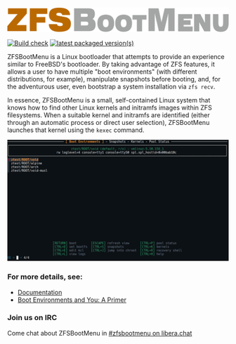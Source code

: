 [![ZFSBootMenu Logo](docs/logos/Logo_TextOnly_Color.svg)](https://zfsbootmenu.org)

[![Build check](https://github.com/zbm-dev/zfsbootmenu/actions/workflows/build.yml/badge.svg?branch=master)](https://github.com/zbm-dev/zfsbootmenu/actions/workflows/build.yml) [![latest packaged version(s)](https://repology.org/badge/latest-versions/zfsbootmenu.svg)](https://repology.org/project/zfsbootmenu/versions)

ZFSBootMenu is a Linux bootloader that attempts to provide an experience similar to FreeBSD's bootloader. By taking advantage of ZFS features, it allows a user to have multiple "boot environments" (with different distributions, for example), manipulate snapshots before booting, and, for the adventurous user, even bootstrap a system installation via `zfs recv`.

In essence, ZFSBootMenu is a small, self-contained Linux system that knows how to find other Linux kernels and initramfs images within ZFS filesystems. When a suitable kernel and initramfs are identified (either through an automatic process or direct user selection), ZFSBootMenu launches that kernel using the `kexec` command.

![screenshot](/media/v2.1.0-multi-be.png)

### For more details, see:

- [Documentation](https://docs.zfsbootmenu.org)
- [Boot Environments and You: A Primer](https://docs.zfsbootmenu.org/en/latest/guides/general/bootenvs-and-you.html)

### Join us on IRC

Come chat about ZFSBootMenu in [#zfsbootmenu on libera.chat](https://web.libera.chat/#zfsbootmenu)
